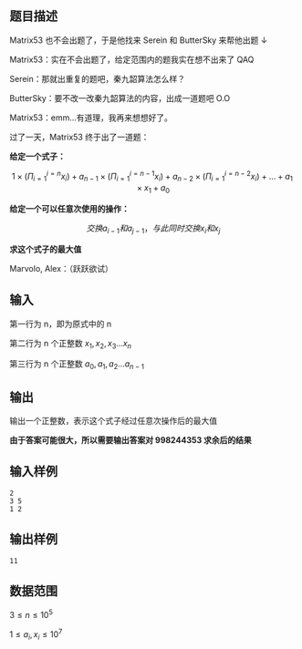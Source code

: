 ## 题目描述

Matrix53 也不会出题了，于是他找来 Serein 和 ButterSky 来帮他出题 ↓

Matrix53：实在不会出题了，给定范围内的题我实在想不出来了 QAQ

Serein：那就出重复的题吧，秦九韶算法怎么样？

ButterSky：要不改一改秦九韶算法的内容，出成一道题吧 O.O

Matrix53：emm...有道理，我再来想想好了。

过了一天，Matrix53 终于出了一道题：

**给定一个式子：**

$$
1 \times (\Pi_{i=1}^{i=n} x_i)+a_{n-1} \times (\Pi_{i=1}^{i=n-1} x_i)+a_{n-2} \times (\Pi_{i=1}^{i=n-2} x_i)+...+a_1 \times x_1+a_0
$$

**给定一个可以任意次使用的操作：**

$$
交换 a_{i-1} 和 a_{j-1}，与此同时交换 x_i 和 x_j
$$

**求这个式子的最大值**

Marvolo, Alex：（跃跃欲试）

## 输入

第一行为 n，即为原式中的 n

第二行为 n 个正整数 $x_1, x_2, x_3...x_n$

第三行为 n 个正整数 $a_0, a_1, a_2...a_{n-1}$

## 输出

输出一个正整数，表示这个式子经过任意次操作后的最大值

**由于答案可能很大，所以需要输出答案对 998244353 求余后的结果**

## 输入样例

    2
    3 5
    1 2

## 输出样例

    11

## 数据范围

$3\leq n \leq 10^5$

$1\leq a_i,x_i \leq 10^7$
